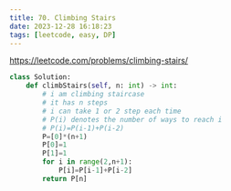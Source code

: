 ```yaml
---
title: 70. Climbing Stairs
date: 2023-12-28 16:18:23
tags: [leetcode, easy, DP]
---
```




https://leetcode.com/problems/climbing-stairs/

```python
class Solution:
    def climbStairs(self, n: int) -> int:
        # i am climbing staircase
        # it has n steps
        # i can take 1 or 2 step each time
        # P(i) denotes the number of ways to reach i
        # P(i)=P(i-1)+P(i-2)
        P=[0]*(n+1)
        P[0]=1
        P[1]=1
        for i in range(2,n+1):
            P[i]=P[i-1]+P[i-2]
        return P[n]
```

